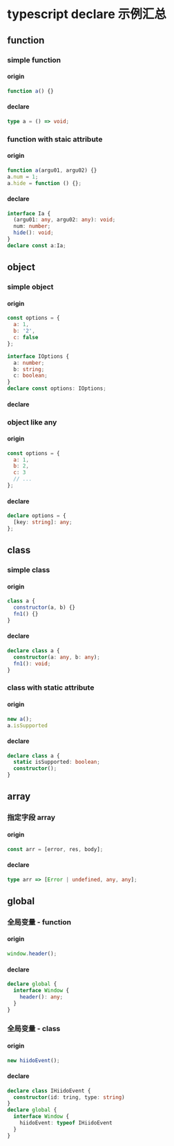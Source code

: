 # typescript declare 示例汇总
## function

### simple function
#### origin
```javascript
function a() {}
```
#### declare
```typescript
type a = () => void;
```
### function with staic attribute
#### origin
```javascript
function a(argu01, argu02) {}
a.num = 1;
a.hide = function () {};
```
#### declare
```typescript
interface Ia {
  (argu01: any, argu02: any): void;
  num: number;
  hide(): void;
}
declare const a:Ia;
```

## object
### simple object
#### origin
```javascript
const options = {
  a: 1,
  b: '2',
  c: false
};
```
```typescript
interface IOptions {
  a: number;
  b: string;
  c: boolean;
}
declare const options: IOptions;
```
#### declare


### object like any
#### origin
```javascript
const options = {
  a: 1,
  b: 2,
  c: 3
  // ...
};
```
#### declare
```typescript
declare options = {
  [key: string]: any;
};
```

## class
### simple class
#### origin
```javascript
class a {
  constructor(a, b) {}
  fn1() {}
}
```
#### declare
```typescript
declare class a {
  constructor(a: any, b: any);
  fn1(): void;
}
```

### class with static attribute
#### origin
```javascript
new a();
a.isSupported
```
#### declare
```typescript
declare class a {
  static isSupported: boolean;
  constructor();
}
```

## array
### 指定字段 array
#### origin
```javascript
const arr = [error, res, body];
```
#### declare
```typescript
type arr => [Error | undefined, any, any];
```

## global
### 全局变量 - function
#### origin
```javascript
window.header();
```

#### declare
```typescript
declare global {
  interface Window {
    header(): any;
  }
}
```
### 全局变量 - class
#### origin
```javascript
new hiidoEvent();
```

#### declare
```typescript
declare class IHiidoEvent {
  constructor(id: tring, type: string)
}
declare global {
  interface Window {
    hiidoEvent: typeof IHiidoEvent
  }
}
```